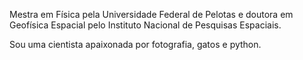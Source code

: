 Mestra em Física pela Universidade Federal de Pelotas e doutora em Geofísica Espacial pelo Instituto Nacional de Pesquisas Espaciais.

Sou uma cientista apaixonada por fotografia, gatos e python. 
